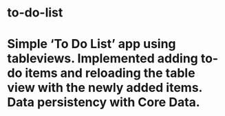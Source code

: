 # to-do-list





# Simple ‘To Do List’ app using tableviews. Implemented adding to-do items and reloading the table view with the newly added items. Data persistency with Core Data. 
